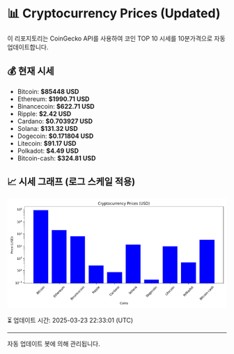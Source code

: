 
# 📊 Cryptocurrency Prices (Updated)

이 리포지토리는 CoinGecko API를 사용하여 코인 TOP 10 시세를 10분가격으로 자동 업데이트합니다.

## 💰 현재 시세
- Bitcoin: **$85448 USD**
- Ethereum: **$1990.71 USD**
- Binancecoin: **$622.71 USD**
- Ripple: **$2.42 USD**
- Cardano: **$0.703927 USD**
- Solana: **$131.32 USD**
- Dogecoin: **$0.171804 USD**
- Litecoin: **$91.17 USD**
- Polkadot: **$4.49 USD**
- Bitcoin-cash: **$324.81 USD**

## 📈 시세 그래프 (로그 스케일 적용)
![Crypto Prices](crypto_prices.png)

⏳ 업데이트 시간: 2025-03-23 22:33:01 (UTC)

---
자동 업데이트 봇에 의해 관리됩니다.
